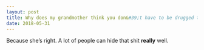 ```yaml
---
layout: post
title: Why does my grandmother think you don&#39;t have to be drugged to be on a drug?
date: 2018-05-31
---
```


<p>Because she’s right. A lot of people can hide that shit <b>really</b> well.</p>

